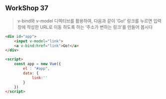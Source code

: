 ## WorkShop 37 

> v-bind와 v-model 디렉티브를 활용하여, 다음과 같이 ‘Go!’ 링크를 누르면 입력 창에 작성한 URL로 이동 하도록 하는 ‘주소가 변하는 링크’를 만들어 봅시다 

```html
<div id="app">
    <input v-model="link">
    <a v-bind:href="link">Go!</a>
</div>

<script>
	const app = new Vue({
        el : "#app",
        data: {
            link:''
        }
    })
</script>
```

